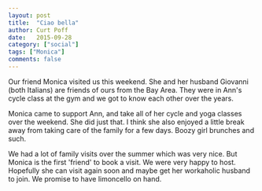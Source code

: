 ```yaml
---
layout: post
title:  "Ciao bella"
author: Curt Poff
date:   2015-09-28
category: ["social"]
tags: ["Monica"]
comments: false
---
```

Our friend Monica visited us this weekend. She and her husband Giovanni (both Italians) are friends of ours from the Bay Area. They were in Ann's cycle class at the gym and we got to know each other over the years. 

<!--more-->

Monica came to support Ann, and take all of her cycle and yoga classes over the weekend. She did just that. I think she also enjoyed a little break away from taking care of the family for a few days. Boozy girl brunches and such.

We had a lot of family visits over the summer which was very nice. But Monica is the first 'friend' to book a visit. We were very happy to host. Hopefully she can visit again soon and maybe get her workaholic husband to join. We promise to have limoncello on hand.
